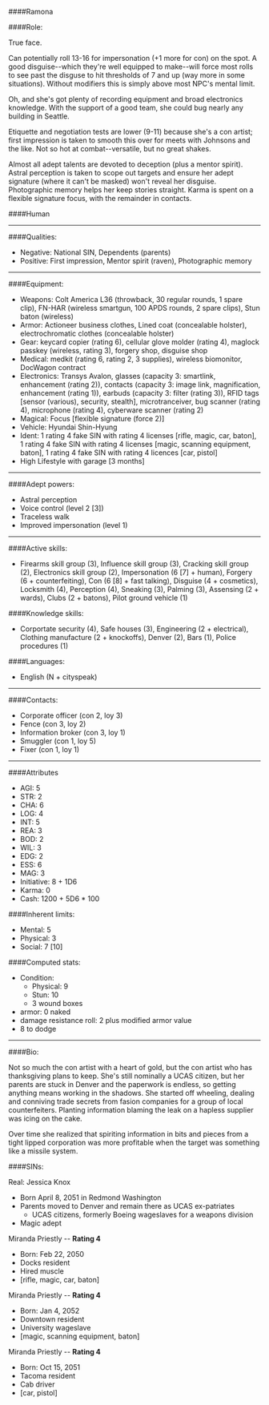 ####Ramona

####Role:

True face.

Can potentially roll 13-16 for impersonation (+1 more for con) on the spot. A good disguise--which they're well equipped to make--will force most rolls to see past the disguse to hit thresholds of 7 and up (way more in some situations). Without modifiers this is simply above most NPC's mental limit.

Oh, and she's got plenty of recording equipment and broad electronics knowledge. With the support of a good team, she could bug nearly any building in Seattle.

Etiquette and negotiation tests are lower (9-11) because she's a con artist; first impression is taken to smooth this over for meets with Johnsons and the like. Not so hot at combat--versatile, but no great shakes. 

Almost all adept talents are devoted to deception (plus a mentor spirit). Astral perception is taken to scope out targets and ensure her adept signature (where it can't be masked) won't reveal her disguise. Photographic memory helps her keep stories straight. Karma is spent on a flexible signature focus, with the remainder in contacts. 

####Human

____
####Qualities:

- Negative: National SIN, Dependents (parents)
- Positive: First impression, Mentor spirit (raven), Photographic memory

____
####Equipment:

- Weapons: Colt America L36 (throwback, 30 regular rounds, 1 spare clip), FN-HAR (wireless smartgun, 100 APDS rounds, 2 spare clips), Stun baton (wireless)
- Armor: Actioneer business clothes, Lined coat (concealable holster), electrochromatic clothes (concealable holster)
- Gear: keycard copier (rating 6), cellular glove molder (rating 4), maglock passkey (wireless, rating 3), forgery shop, disguise shop
- Medical: medkit (rating 6, rating 2, 3 supplies), wireless biomonitor, DocWagon contract
- Electronics: Transys Avalon, glasses (capacity 3: smartlink, enhancement (rating 2)), contacts (capacity 3: image link, magnification, enhancement (rating 1)), earbuds (capacity 3: filter (rating 3)), RFID tags [sensor (various), security, stealth], microtranceiver, bug scanner (rating 4), microphone (rating 4), cyberware scanner (rating 2)
- Magical: Focus [flexible signature (force 2)]
- Vehicle: Hyundai Shin-Hyung
- Ident: 1 rating 4 fake SIN with rating 4 licenses [rifle, magic, car, baton], 1 rating 4 fake SIN with rating 4 licenses [magic, scanning equipment, baton], 1 rating 4 fake SIN with rating 4 licences [car, pistol]
- High Lifestyle with garage [3 months]

____
####Adept powers:

- Astral perception
- Voice control (level 2 [3])
- Traceless walk
- Improved impersonation (level 1)

____
####Active skills:

- Firearms skill group (3), Influence skill group (3), Cracking skill group (2), Electronics skill group (2), Impersonation (6 [7] + human), Forgery (6 + counterfeiting), Con (6 [8] + fast talking), Disguise (4 + cosmetics), Locksmith (4), Perception (4), Sneaking (3), Palming (3), Assensing (2 + wards), Clubs (2 + batons), Pilot ground vehicle (1)

####Knowledge skills:

- Corportate security (4), Safe houses (3), Engineering (2 + electrical), Clothing manufacture (2 + knockoffs), Denver (2), Bars (1), Police procedures (1)

####Languages:

- English (N + cityspeak)

____
####Contacts:

- Corporate officer (con 2, loy 3)
- Fence (con 3, loy 2)
- Information broker (con 3, loy 1)
- Smuggler (con 1, loy 5)
- Fixer (con 1, loy 1)

____
####Attributes

- AGI: 5
- STR: 2
- CHA: 6
- LOG: 4
- INT: 5
- REA: 3
- BOD: 2 
- WIL: 3
- EDG: 2
- ESS: 6
- MAG: 3
- Initiative: 8 + 1D6
- Karma: 0
- Cash: 1200 + 5D6 * 100

####Inherent limits:

- Mental: 5
- Physical: 3
- Social: 7 [10]

####Computed stats:

- Condition:
	- Physical: 9
	- Stun: 10
	- 3 wound boxes
- armor: 0 naked
- damage resistance roll: 2 plus modified armor value
- 8 to dodge

____
####Bio:

Not so much the con artist with a heart of gold, but the con artist who has thanksgiving plans to keep. She's still nominally a UCAS citizen, but her parents are stuck in Denver and the paperwork is endless, so getting anything means working in the shadows. She started off wheeling, dealing and conniving trade secrets from fasion companies for a group of local counterfeiters. Planting information blaming the leak on a hapless supplier was icing on the cake. 

Over time she realized that spiriting information in bits and pieces from a tight lipped corporation was more profitable when the target was something like a missile system.

####SINs:

Real: Jessica Knox
* Born April 8, 2051 in Redmond Washington
* Parents moved to Denver and remain there as UCAS ex-patriates
	* UCAS citizens, formerly Boeing wageslaves for a weapons division
* Magic adept


Miranda Priestly -- **Rating 4**
- Born: Feb 22, 2050
- Docks resident
- Hired muscle
- [rifle, magic, car, baton]

Miranda Priestly -- **Rating 4**
- Born: Jan 4, 2052
- Downtown resident
- University wageslave
- [magic, scanning equipment, baton]

Miranda Priestly -- **Rating 4**
- Born: Oct 15, 2051
- Tacoma resident
- Cab driver
- [car, pistol]